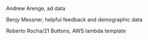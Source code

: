 Andrew Arenge, ad data

Benjy Messner, helpful feedback and demographic data

Roberto Rocha/21 Buttons, AWS lambda template 
